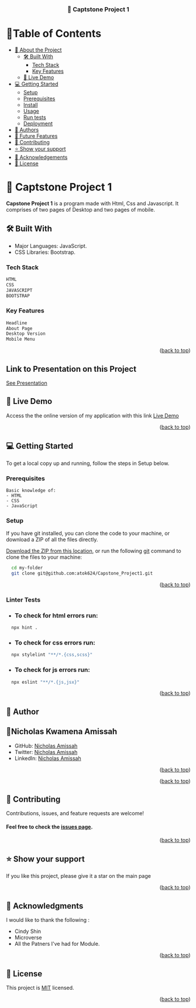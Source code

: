 <a name="readme-top"></a>

<div align="center">

  <h3><b> 📖 Captstone Project 1</b></h3>

</div>

# 📗Table of Contents

- [📖 About the Project](#about-project)
  - [🛠 Built With](#built-with)
    - [Tech Stack](#tech-stack)
    - [Key Features](#key-features)
  - [🚀 Live Demo](#live-demo)
- [💻 Getting Started](#getting-started)
  - [Setup](#setup)
  - [Prerequisites](#prerequisites)
  - [Install](#install)
  - [Usage](#usage)
  - [Run tests](#run-tests)
  - [Deployment](#triangular_flag_on_post-deployment)
- [👥 Authors](#authors)
- [🔭 Future Features](#future-features)
- [🤝 Contributing](#contributing)
- [⭐️ Show your support](#support)
- [🙏 Acknowledgements](#acknowledgements)
- [📝 License](#license)

<!-- PROJECT DESCRIPTION -->

# 📖 Captstone Project 1<a name="about-project"></a>

**Capstone Project 1** is a program made with Html, Css and Javascript. It comprises of two pages of Desktop and two pages of mobile.

## 🛠 Built With <a name="built-with"></a>

- Major Languages: JavaScript.
- CSS Libraries: Bootstrap.

### Tech Stack <a name="tech-stack"></a>

```md
HTML
CSS
JAVASCRIPT
BOOTSTRAP
```

<!-- Features -->

### Key Features <a name="key-features"></a>
```sh
Headline
About Page
Desktop Version
Mobile Menu
```

<p align="right">(<a href="#readme-top">back to top</a>)</p>

## Link to Presentation on this Project

[See Presentation](https://www.loom.com/share/fb15360cb514446fa04fed01969c2536)

## 🚀 Live Demo <a name="live-demo"></a>

Access the the online version of my application with this link
[Live Demo](https://capstone-uuaa.onrender.com/about.html)

<p align="right">(<a href="#readme-top">back to top</a>)</p>

<!-- GETTING STARTED -->

## 💻 Getting Started <a name="getting-started"></a>
To get a local copy up and running, follow the steps in Setup below.

### Prerequisites
```
Basic knowledge of:
- HTML
- CSS
- JavaScript
```

### Setup
If you have git installed, you can clone the code to your machine, or download a ZIP of all the files directly.

[Download the ZIP from this location](https://codeload.github.com/atok624/Capstone_Project1/zip/refs/heads/master), or run the following [git](https://git-scm.com/downloads) command to clone the files to your machine:

```sh
  cd my-folder
  git clone git@github.com:atok624/Capstone_Project1.git
```

<!--
Example:

```sh

```
 -->

<p align="right">(<a href="#readme-top">back to top</a>)</p>



### Linter Tests
- ### To check for html errors run:
```sh
  npx hint .
```
- ### To check for css errors run:
```sh
  npx stylelint "**/*.{css,scss}"
```
- ### To check for js errors run:
```sh
  npx eslint "**/*.{js,jsx}"
```


<p align="right">(<a href="#readme-top">back to top</a>)</p>

<!-- AUTHORS -->

## 👥 Author <a name="authors"></a>

## 👤Nicholas Kwamena Amissah <a name="authors"></a>

- GitHub: [Nicholas Amissah](https://github.com/atok624)
- Twitter: [Nicholas Amissah](https://twitter.com/MysticalAmissah)
- LinkedIn: [Nicholas Amissah](https://www.linkedin.com/in/nicholas-amissah-153b09154)

<p align="right">(<a href="#readme-top">back to top</a>)</p>

<!-- FUTURE FEATURES -->

<p align="right">(<a href="#readme-top">back to top</a>)</p>

<!-- CONTRIBUTING -->

## 🤝 Contributing <a name="contributing"></a>

Contributions, issues, and feature requests are welcome!
#### Feel free to check the [issues page](https://github.com/atok624/Capstone_Project1/issues).

<p align="right">(<a href="#readme-top">back to top</a>)</p>

<!-- SUPPORT -->

## ⭐️ Show your support <a name="support"></a>

If you like this project, please give it a star on the main page

<p align="right">(<a href="#readme-top">back to top</a>)</p>

<!-- ACKNOWLEDGEMENTS -->

## 🙏 Acknowledgments <a name="acknowledgements"></a>

I would like to thank the following :

- Cindy Shin
- Microverse
- All the Patners I've had for Module.

<p align="right">(<a href="#readme-top">back to top</a>)</p>

<!-- LICENSE -->

## 📝 License <a name="license"></a>

This project is [MIT](./MIT.md) licensed.

<p align="right">(<a href="#readme-top">back to top</a>)</p>
